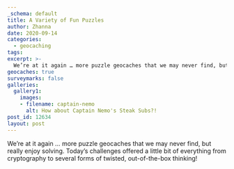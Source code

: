 ```yaml
---
_schema: default
title: A Variety of Fun Puzzles
author: Zhanna
date: 2020-09-14
categories:
  - geocaching
tags:
excerpt: >-
  We’re at it again … more puzzle geocaches that we may never find, but really enjoy solving. Today’s challenges offered a little bit of everything from cryptography to several forms of twisted, out-of-the-box thinking!
geocaches: true
surveymarks: false
galleries:
  gallery1:
    images:
    - filename: captain-nemo
      alt: How about Captain Nemo's Steak Subs?!
post_id: 12634
layout: post 
---
```


We’re at it again … more puzzle geocaches that we may never find, but really enjoy solving. Today’s challenges offered a little bit of everything from cryptography to several forms of twisted, out-of-the-box thinking!
